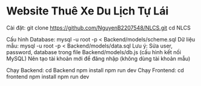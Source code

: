 # Website Thuê Xe Du Lịch Tự Lái

Cài đặt:
 git clone https://github.com/NguyenB2207548/NLCS.git
 cd NLCS
 
Cấu hình Database:
  mysql -u root -p < Backend/models/scheme.sql
Dữ liệu mẫu:
  mysql -u root -p < Backend/models/data.sql
Lưu ý: 
  Sửa user, password, database trong file Backend/models/db.js (cấu hình kết nối MySQL)
  Nên tạo tài khoản mới để đăng nhập (không dùng tài khoản mẫu)
 
Chạy Backend:
  cd Backend
  npm install
  npm run dev
 Chạy Frontend:
  cd frontend
  npm install
  npm run dev
